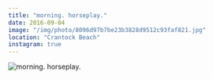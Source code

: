 ```yaml
---
title: "morning. horseplay."
date: 2016-09-04
image: "/img/photo/8096d97b7be23b3828d9512c93faf821.jpg"
location: "Crantock Beach"
instagram: true
---
```


![morning. horseplay.](/img/photo/8096d97b7be23b3828d9512c93faf821.jpg)
